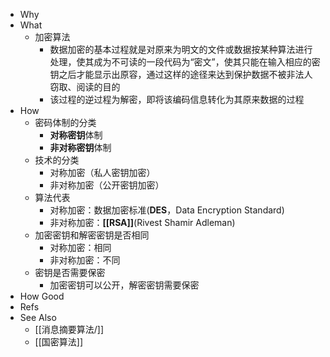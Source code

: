 - Why
- What
	- 加密算法
		- 数据加密的基本过程就是对原来为明文的文件或数据按某种算法进行处理，使其成为不可读的一段代码为“密文”，使其只能在输入相应的密钥之后才能显示出原容，通过这样的途径来达到保护数据不被非法人窃取、阅读的目的
		- 该过程的逆过程为解密，即将该编码信息转化为其原来数据的过程
- How
	- 密码体制的分类
		- **对称密钥**体制
		- **非对称密钥**体制
	- 技术的分类
		- 对称加密（私人密钥加密）
		- 非对称加密（公开密钥加密）
	- 算法代表
		- 对称加密：数据加密标准(**DES**，Data Encryption Standard)
		- 非对称加密：**[[RSA]]**(Rivest Shamir Adleman)
	- 加密密钥和解密密钥是否相同
		- 对称加密：相同
		- 非对称加密：不同
	- 密钥是否需要保密
		- 加密密钥可以公开，解密密钥需要保密
- How Good
- Refs
- See Also
	- [[消息摘要算法/]]
	- [[国密算法]]